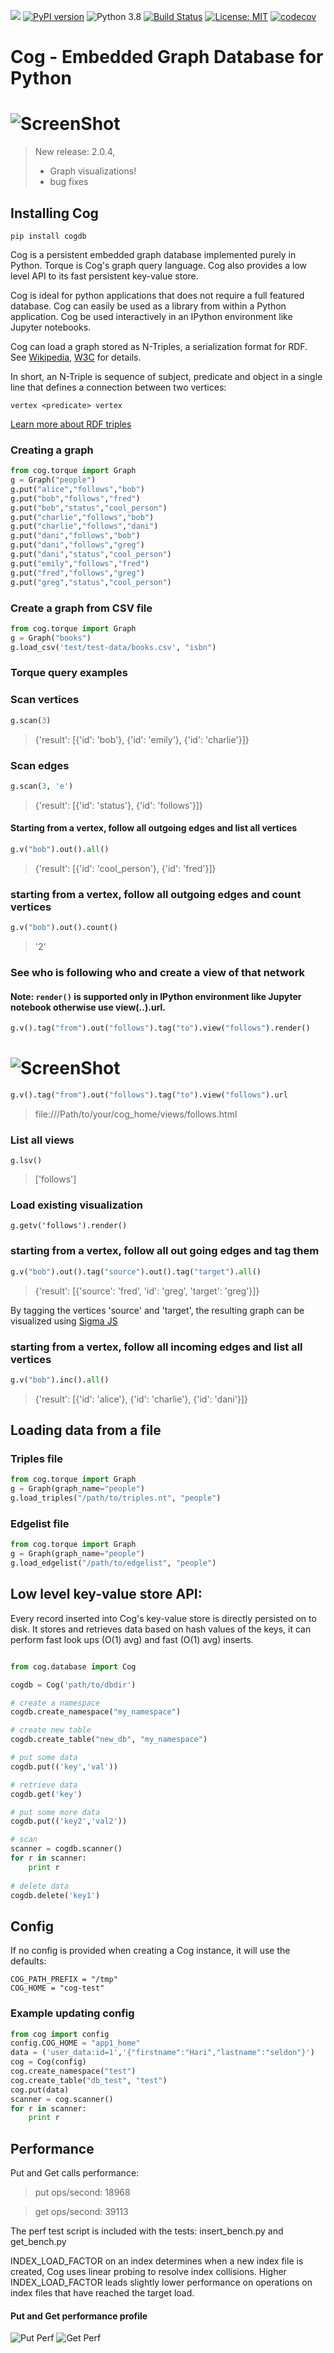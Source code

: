 ![](https://static.pepy.tech/badge/cogdb) [![PyPI version](https://badge.fury.io/py/cogdb.svg)](https://badge.fury.io/py/cogdb) ![Python 3.8](https://img.shields.io/badge/python-3.8|2.7-blue.svg)
 [![Build Status](https://travis-ci.org/arun1729/cog.svg?branch=master)](https://travis-ci.org/arun1729/cog) [![License: MIT](https://img.shields.io/badge/License-MIT-yellow.svg)](https://opensource.org/licenses/MIT) [![codecov](https://codecov.io/gh/arun1729/cog/branch/master/graph/badge.svg)](https://codecov.io/gh/arun1729/cog)

# Cog - Embedded Graph Database for Python
# ![ScreenShot](/cog-logo.png)

> New release: 2.0.4, 
> - Graph visualizations!
> - bug fixes

## Installing Cog
```
pip install cogdb
```
Cog is a persistent embedded graph database implemented purely in Python. Torque is Cog's graph query language. Cog also provides a low level API to its fast persistent key-value store.

Cog is ideal for python applications that does not require a full featured database. Cog can easily be used as a library from within a Python application. Cog be used interactively in an IPython environment like Jupyter notebooks.

Cog can load a graph stored as N-Triples, a serialization format for RDF. See [Wikipedia](https://en.wikipedia.org/wiki/N-Triples), [W3C](https://www.w3.org/TR/n-triples/) for details. 

In short, an N-Triple is sequence of subject, predicate and object in a single line that defines a connection between two vertices:

  ```vertex <predicate> vertex```

[Learn more about RDF triples](https://www.w3.org/TR/rdf-concepts/#:~:text=An%20RDF%20triple%20contains%20three,literal%20or%20a%20blank%20node)


### Creating a graph

```python
from cog.torque import Graph
g = Graph("people")
g.put("alice","follows","bob")
g.put("bob","follows","fred")
g.put("bob","status","cool_person")
g.put("charlie","follows","bob")
g.put("charlie","follows","dani")
g.put("dani","follows","bob")
g.put("dani","follows","greg")
g.put("dani","status","cool_person")
g.put("emily","follows","fred")
g.put("fred","follows","greg")
g.put("greg","status","cool_person")
```

### Create a graph from CSV file

```python
from cog.torque import Graph
g = Graph("books")
g.load_csv('test/test-data/books.csv', "isbn")
```

### Torque query examples

### Scan vertices
```python
g.scan(3)
```

> {'result': [{'id': 'bob'}, {'id': 'emily'}, {'id': 'charlie'}]}

### Scan edges
```python
g.scan(3, 'e')
```
>{'result': [{'id': 'status'}, {'id': 'follows'}]}

#### Starting from a vertex, follow all outgoing edges and list all vertices
```python
g.v("bob").out().all()
```
> {'result': [{'id': 'cool_person'}, {'id': 'fred'}]}

### starting from a vertex, follow all outgoing edges and count vertices
```python
g.v("bob").out().count()
```
> '2'

### See who is following who and create a view of that network
#### Note: `render()` is supported only in IPython environment like Jupyter notebook otherwise use view(..).url.
```python
g.v().tag("from").out("follows").tag("to").view("follows").render()

```

# ![ScreenShot](docs/ex1.png)

```python
g.v().tag("from").out("follows").tag("to").view("follows").url

```
> file:///Path/to/your/cog_home/views/follows.html

### List all views 
```
g.lsv()
```
> ['follows']

### Load existing visualization
```
g.getv('follows').render()
```

### starting from a vertex, follow all out going edges and tag them

```python
g.v("bob").out().tag("source").out().tag("target").all()
```
> {'result': [{'source': 'fred', 'id': 'greg', 'target': 'greg'}]}

By tagging the vertices 'source' and 'target', the resulting graph can be visualized using [Sigma JS](http://sigmajs.org/) 

### starting from a vertex, follow all incoming edges and list all vertices
```python
g.v("bob").inc().all()
```
> {'result': [{'id': 'alice'}, {'id': 'charlie'}, {'id': 'dani'}]}


## Loading data from a file

### Triples file
```python
from cog.torque import Graph
g = Graph(graph_name="people")
g.load_triples("/path/to/triples.nt", "people")
```

### Edgelist file
```python
from cog.torque import Graph
g = Graph(graph_name="people")
g.load_edgelist("/path/to/edgelist", "people")
```

## Low level key-value store API:
Every record inserted into Cog's key-value store is directly persisted on to disk. It stores and retrieves data based 
on hash values of the keys, it can perform fast look ups (O(1) avg) and fast (O(1) avg) inserts. 

```python

from cog.database import Cog

cogdb = Cog('path/to/dbdir')

# create a namespace
cogdb.create_namespace("my_namespace")

# create new table
cogdb.create_table("new_db", "my_namespace")

# put some data
cogdb.put(('key','val'))

# retrieve data 
cogdb.get('key')

# put some more data
cogdb.put(('key2','val2'))

# scan
scanner = cogdb.scanner()
for r in scanner:
    print r
    
# delete data
cogdb.delete('key1')

```

## Config

If no config is provided when creating a Cog instance, it will use the defaults:

```
COG_PATH_PREFIX = "/tmp"
COG_HOME = "cog-test"
```

### Example updating config

```python
from cog import config
config.COG_HOME = "app1_home"
data = ('user_data:id=1','{"firstname":"Hari","lastname":"seldon"}')
cog = Cog(config)
cog.create_namespace("test")
cog.create_table("db_test", "test")
cog.put(data)
scanner = cog.scanner()
for r in scanner:
    print r

```

## Performance

Put and Get calls performance:

> put ops/second: 18968

> get ops/second: 39113

The perf test script is included with the tests: insert_bench.py and get_bench.py

INDEX_LOAD_FACTOR on an index determines when a new index file is created, Cog uses linear probing to resolve index collisions.
Higher INDEX_LOAD_FACTOR leads slightly lower performance on operations on index files that have reached the target load.

#### Put and Get performance profile

![Put Perf](insert_bench.png)
![Get Perf](get_bench.png)
